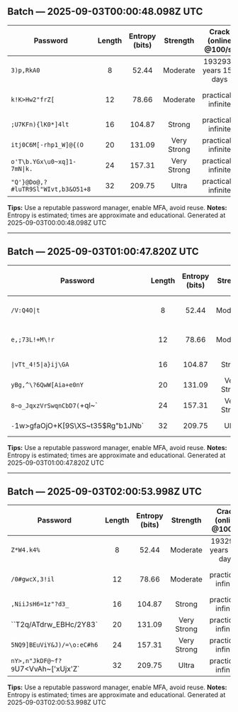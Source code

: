 

## Batch — 2025-09-03T00:00:48.098Z UTC

| Password | Length | Entropy (bits) | Strength | Crack (online @100/s) | Local GPU (1B/s) | Cluster (1T/s) |
|---|:---:|:---:|:---:|:---:|:---:|:---:|
| `3)p,RkA0` | 8 | 52.44 | Moderate | 1932930 years 154 days | 70 days 13 hours | 1 hour 41 minutes |
| `k!K>Hw2"frZ[` | 12 | 78.66 | Moderate | practically infinite | 15091334 years 67 days | 15091 years 121 days |
| `;U7KFn){lK0*]4lt` | 16 | 104.87 | Strong | practically infinite | practically infinite | practically infinite |
| `itj0C6M[-rhp1_W]@{(O` | 20 | 131.09 | Very Strong | practically infinite | practically infinite | practically infinite |
| `o'T\b.YGx\u0~xq]1-7mN\|k.` | 24 | 157.31 | Very Strong | practically infinite | practically infinite | practically infinite |
| `"Q'}@Do@,?#luTR9Sl"WIvt,b3&O51+8` | 32 | 209.75 | Ultra | practically infinite | practically infinite | practically infinite |

**Tips:** Use a reputable password manager, enable MFA, avoid reuse.
**Notes:** Entropy is estimated; times are approximate and educational.
Generated at 2025-09-03T00:00:48.098Z UTC

---



## Batch — 2025-09-03T01:00:47.820Z UTC

| Password | Length | Entropy (bits) | Strength | Crack (online @100/s) | Local GPU (1B/s) | Cluster (1T/s) |
|---|:---:|:---:|:---:|:---:|:---:|:---:|
| `/V:Q4O\|t` | 8 | 52.44 | Moderate | 1932930 years 154 days | 70 days 13 hours | 1 hour 41 minutes |
| `e,;73L!+M\!r` | 12 | 78.66 | Moderate | practically infinite | 15091334 years 67 days | 15091 years 121 days |
| `\|vTt_4!5\|a}ij\GA` | 16 | 104.87 | Strong | practically infinite | practically infinite | practically infinite |
| `yBg,^\?6QwW[Aia+e0nY` | 20 | 131.09 | Very Strong | practically infinite | practically infinite | practically infinite |
| `8~o_JqxzVrSwqnCbD7(`+ql~` | 24 | 157.31 | Very Strong | practically infinite | practically infinite | practically infinite |
| `-`1w>gfaOjO+K[9S\XS~t35$Rg"b1JNb` | 32 | 209.75 | Ultra | practically infinite | practically infinite | practically infinite |

**Tips:** Use a reputable password manager, enable MFA, avoid reuse.
**Notes:** Entropy is estimated; times are approximate and educational.
Generated at 2025-09-03T01:00:47.820Z UTC

---



## Batch — 2025-09-03T02:00:53.998Z UTC

| Password | Length | Entropy (bits) | Strength | Crack (online @100/s) | Local GPU (1B/s) | Cluster (1T/s) |
|---|:---:|:---:|:---:|:---:|:---:|:---:|
| `Z*W4.k4%` | 8 | 52.44 | Moderate | 1932930 years 154 days | 70 days 13 hours | 1 hour 41 minutes |
| `/0#gwcX,3!il` | 12 | 78.66 | Moderate | practically infinite | 15091334 years 67 days | 15091 years 121 days |
| `,NiiJsH6=1z"?d3_` | 16 | 104.87 | Strong | practically infinite | practically infinite | practically infinite |
| ``T2q/ATdrw_EBHc/2Y83` | 20 | 131.09 | Very Strong | practically infinite | practically infinite | practically infinite |
| `5NQ9]BEuViY&J)/=\o:eC#h6` | 24 | 157.31 | Very Strong | practically infinite | practically infinite | practically infinite |
| `nY>,n"JkDF@~f?9`U7<VvAh~['xUjx'Z` | 32 | 209.75 | Ultra | practically infinite | practically infinite | practically infinite |

**Tips:** Use a reputable password manager, enable MFA, avoid reuse.
**Notes:** Entropy is estimated; times are approximate and educational.
Generated at 2025-09-03T02:00:53.998Z UTC

